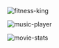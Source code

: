 ![fitness-king](https://github.com/krahul09/images-for-portfolio/assets/81851334/0edccce4-f016-4944-86e8-79629602aa9e)


![music-player](https://github.com/krahul09/images-for-portfolio/assets/81851334/1aa1e8b4-cf5f-4685-b1f9-52bf6eb78009)

![movie-stats](https://github.com/krahul09/images-for-portfolio/assets/81851334/994af772-d8ee-428b-976e-ea528199285c)
